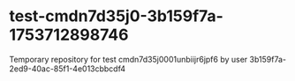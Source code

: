 # test-cmdn7d35j0-3b159f7a-1753712898746
Temporary repository for test cmdn7d35j0001unbiijr6jpf6 by user 3b159f7a-2ed9-40ac-85f1-4e013cbbcdf4

